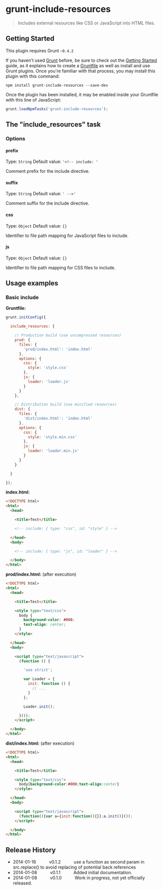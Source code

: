 # grunt-include-resources

> Includes external resources like CSS or JavaScript into HTML files.


## Getting Started
This plugin requires Grunt `~0.4.2`

If you haven't used [Grunt](http://gruntjs.com/) before, be sure to check out the [Getting Started](http://gruntjs.com/getting-started) guide, as it explains how to create a [Gruntfile](http://gruntjs.com/sample-gruntfile) as well as install and use Grunt plugins. Once you're familiar with that process, you may install this plugin with this command:

```shell
npm install grunt-include-resources --save-dev
```

Once the plugin has been installed, it may be enabled inside your Gruntfile with this line of JavaScript:

```js
grunt.loadNpmTasks('grunt-include-resources');
```


## The "include_resources" task

### Options

#### prefix
Type: `String`
Default value: `'<!-- include: '`

Comment prefix for the include directive.

#### suffix
Type: `String`
Default value: `' -->'`

Comment suffix for the include directive.

#### css
Type: `Object`
Default value: `{}`

Identifier to file path mapping for JavaScript files to include.

#### js
Type: `Object`
Default value: `{}`

Identifier to file path mapping for CSS files to include.



## Usage examples

### Basic include

**Gruntfile:**

```js
grunt.initConfig({

  include_resources: {

    // Production build (use uncompressed resources)
    prod: {
      files: {
        'prod/index.html': 'index.html'
      },
      options: {
        css: {
          style: 'style.css'
        },
        js: {
          loader: 'loader.js'
        }
      }
    },

    // Distribution build (use minified resources)
    dist: {
      files: {
        'dist/index.html': 'index.html'
      },
      options: {
        css: {
          style: 'style.min.css'
        },
        js: {
          loader: 'loader.min.js'
        }
      }
    }

  }

});
```

**index.html:**

```html
<!DOCTYPE html>
<html>
  <head>

    <title>Test</title>

    <!-- include: { type: "css", id: "style" } -->

  </head>
  <body>

    <!-- include: { type: "js", id: "loader" } -->

  </body>
</html>
```

**prod/index.html:** (after execution)

```html
<!DOCTYPE html>
<html>
  <head>

    <title>Test</title>

    <style type="text/css">
      body {
        background-color: #000;
        text-align: center;
      }
    </style>

  </head>
  <body>

    <script type="text/javascript">
      (function () {

        'use strict';

        var Loader = {
          init: function () {
            // ...
          }
        };

        Loader.init();

      }());
    </script>

  </body>
</html>
```

**dist/index.html:** (after execution)

```html
<!DOCTYPE html>
<html>
  <head>

    <title>Test</title>

    <style type="text/css">
      body{background-color:#000;text-align:center}
    </style>

  </head>
  <body>

    <script type="text/javascript">
      (function(){var a={init:function(){}};a.init()}());
    </script>

  </body>
</html>
```


## Release History

 * 2014-01-16   v0.1.2   use a function as second param in src.replace() to avoid replacing of potential back references
 * 2014-01-08   v0.1.1   Added initial documentation.
 * 2014-01-08   v0.1.0   Work in progress, not yet officially released.